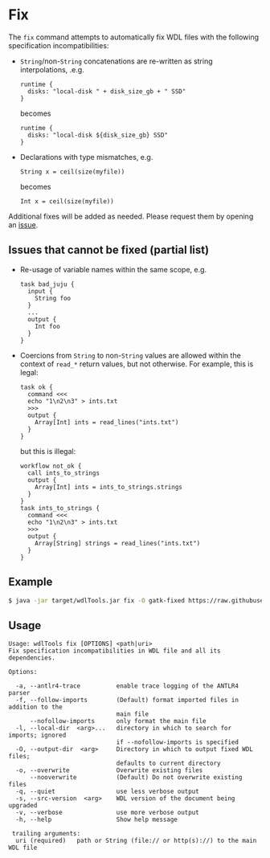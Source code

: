 # Fix

The `fix` command attempts to automatically fix WDL files with the following specification incompatibilities:

* `String`/non-`String` concatenations are re-written as string interpolations, .e.g.
    ```wdl
    runtime {
      disks: "local-disk " + disk_size_gb + " SSD"
    }
    ```
    becomes
    ```wdl
    runtime {
      disks: "local-disk ${disk_size_gb} SSD"
    }
    ```
* Declarations with type mismatches, e.g.
    ```wdl
    String x = ceil(size(myfile))
    ```
    becomes
    ```wdl
    Int x = ceil(size(myfile))
    ```

Additional fixes will be added as needed. Please request them by opening an [issue](https://github.com/dnanexus/wdlTools/issues).

## Issues that cannot be fixed (partial list)

* Re-usage of variable names within the same scope, e.g.
    ```wdl
    task bad_juju {
      input {
        String foo
      }
      ...
      output {
        Int foo
      }
    }
    ```
* Coercions from `String` to non-`String` values are allowed within the context of `read_*` return values, but not otherwise. For example, this is legal:
    ```wdl
    task ok {
      command <<<
      echo "1\n2\n3" > ints.txt
      >>>
      output {
        Array[Int] ints = read_lines("ints.txt")
      }
    }
    ```
    but this is illegal:
    ```wdl
    workflow not_ok {
      call ints_to_strings
      output {
        Array[Int] ints = ints_to_strings.strings
      }
    }
    task ints_to_strings {
      command <<<
      echo "1\n2\n3" > ints.txt
      >>>
      output {
        Array[String] strings = read_lines("ints.txt")
      }
    }
    ```

## Example

```bash
$ java -jar target/wdlTools.jar fix -O gatk-fixed https://raw.githubusercontent.com/gatk-workflows/gatk4-genome-processing-pipeline/1.3.0/WholeGenomeGermlineSingleSample.wdl
```

## Usage

```commandline
Usage: wdlTools fix [OPTIONS] <path|uri>
Fix specification incompatibilities in WDL file and all its dependencies.

Options:

  -a, --antlr4-trace          enable trace logging of the ANTLR4 parser
  -f, --follow-imports        (Default) format imported files in addition to the
                              main file
      --nofollow-imports      only format the main file
  -l, --local-dir  <arg>...   directory in which to search for imports; ignored
                              if --nofollow-imports is specified
  -O, --output-dir  <arg>     Directory in which to output fixed WDL files;
                              defaults to current directory
  -o, --overwrite             Overwrite existing files
      --nooverwrite           (Default) Do not overwrite existing files
  -q, --quiet                 use less verbose output
  -s, --src-version  <arg>    WDL version of the document being upgraded
  -v, --verbose               use more verbose output
  -h, --help                  Show help message

 trailing arguments:
  uri (required)   path or String (file:// or http(s)://) to the main WDL file
```
